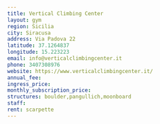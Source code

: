```yaml
---
title: Vertical Climbing Center
layout: gym
region: Sicilia
city: Siracusa
address: Via Padova 22
latitude: 37.1264837
longitude: 15.223223
email: info@verticalclimbingcenter.it
phone: 3407308976
website: https://www.verticalclimbingcenter.it/
annual_fee: 
ingress_price: 
monthly_subscription_price: 
structures: boulder,pangullich,moonboard
staff: 
rent: scarpette
---
```


